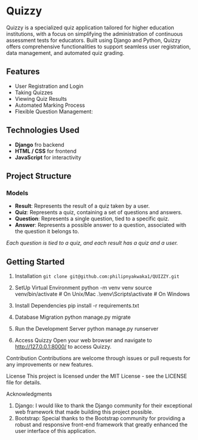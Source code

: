 # Quizzy

Quizzy is a specialized quiz application tailored for higher education institutions, with a focus on simplifying the administration of continuous assessment tests for educators. Built using Django and Python, Quizzy offers comprehensive functionalities to support seamless user registration, data management, and automated quiz grading.

## Features
- User Registration and Login
- Taking Quizzes
- Viewing Quiz Results
- Automated Marking Process
- Flexible Question Management:



## Technologies Used
- **Django** fro backend
- **HTML / CSS** for frontend
- **JavaScript** for interactivity

## Project Structure
### Models
- **Result**: Represents the result of a quiz taken by a user.
- **Quiz**: Represents a quiz, containing a set of questions and answers.
- **Question**: Represents a single question, tied to a specific quiz.
- **Answer**: Represents a possible answer to a question, associated with the question it belongs to.

*Each question is tied to a quiz, and each result has a quiz and a user.*


## Getting Started
1. Installation
`git clone git@github.com:philipnyakwaka1/QUIZZY.git`

2. SetUp Virtual Environment
python -m venv venv
source venv/bin/activate  # On Unix/Mac
.\venv\Scripts\activate   # On Windows

3. Install Dependencies
pip install -r requirements.txt

4. Database Migration
python manage.py migrate

5. Run the Development Server
python manage.py runserver

6. Access Quizzy
Open your web browser and navigate to http://127.0.0.1:8000/ to access Quizzy.

Contribution
Contributions are welcome through issues or pull requests for any improvements or new features.

License
This project is licensed under the MIT License - see the LICENSE file for details.

Acknowledgments
1. Django: I would like to thank the Django community for their exceptional web framework that made building this project possible.
2. Bootstrap: Special thanks to the Bootstrap community for providing a robust and responsive front-end framework that greatly enhanced the user interface of this application.


